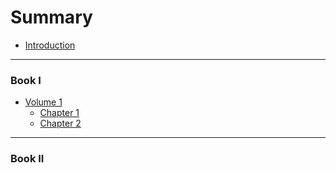 # Summary

* [Introduction](README.md)

----

### Book I

* [Volume 1](/volume-one/readme.md)
  * [Chapter 1](/volume-one/chapter-one.md)
  * [Chapter 2](/volume-one/chapter-two.md#id)

----

### Book II
